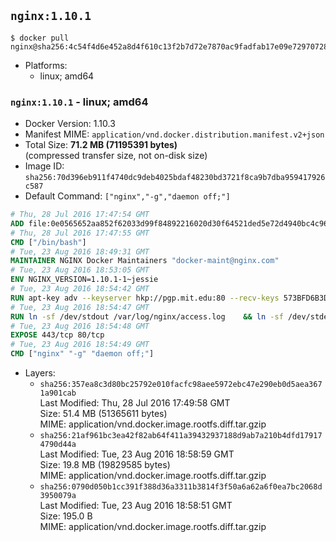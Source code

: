 ## `nginx:1.10.1`

```console
$ docker pull nginx@sha256:4c54f4d6e452a8d4f610c13f2b7d72e7870ac9fadfab17e09e729707280f6592
```

-	Platforms:
	-	linux; amd64

### `nginx:1.10.1` - linux; amd64

-	Docker Version: 1.10.3
-	Manifest MIME: `application/vnd.docker.distribution.manifest.v2+json`
-	Total Size: **71.2 MB (71195391 bytes)**  
	(compressed transfer size, not on-disk size)
-	Image ID: `sha256:70d396eb911f4740dc9deb4025bdaf48230bd3721f8ca9b7dba959417926c587`
-	Default Command: `["nginx","-g","daemon off;"]`

```dockerfile
# Thu, 28 Jul 2016 17:47:54 GMT
ADD file:0e0565652aa852f62033d99f84892216020d30f64521ded5e72d4940bc4c9697 in /
# Thu, 28 Jul 2016 17:47:55 GMT
CMD ["/bin/bash"]
# Tue, 23 Aug 2016 18:49:31 GMT
MAINTAINER NGINX Docker Maintainers "docker-maint@nginx.com"
# Tue, 23 Aug 2016 18:53:05 GMT
ENV NGINX_VERSION=1.10.1-1~jessie
# Tue, 23 Aug 2016 18:54:42 GMT
RUN apt-key adv --keyserver hkp://pgp.mit.edu:80 --recv-keys 573BFD6B3D8FBC641079A6ABABF5BD827BD9BF62 	&& echo "deb http://nginx.org/packages/debian/ jessie nginx" >> /etc/apt/sources.list 	&& apt-get update 	&& apt-get install --no-install-recommends --no-install-suggests -y 						ca-certificates 						nginx=${NGINX_VERSION} 						nginx-module-xslt 						nginx-module-geoip 						nginx-module-image-filter 						nginx-module-perl 						nginx-module-njs 						gettext-base 	&& rm -rf /var/lib/apt/lists/*
# Tue, 23 Aug 2016 18:54:47 GMT
RUN ln -sf /dev/stdout /var/log/nginx/access.log 	&& ln -sf /dev/stderr /var/log/nginx/error.log
# Tue, 23 Aug 2016 18:54:48 GMT
EXPOSE 443/tcp 80/tcp
# Tue, 23 Aug 2016 18:54:49 GMT
CMD ["nginx" "-g" "daemon off;"]
```

-	Layers:
	-	`sha256:357ea8c3d80bc25792e010facfc98aee5972ebc47e290eb0d5aea3671a901cab`  
		Last Modified: Thu, 28 Jul 2016 17:49:58 GMT  
		Size: 51.4 MB (51365611 bytes)  
		MIME: application/vnd.docker.image.rootfs.diff.tar.gzip
	-	`sha256:21af961bc3ea42f82ab64f411a39432937188d9ab7a210b4dfd179174790d44a`  
		Last Modified: Tue, 23 Aug 2016 18:58:59 GMT  
		Size: 19.8 MB (19829585 bytes)  
		MIME: application/vnd.docker.image.rootfs.diff.tar.gzip
	-	`sha256:0790d050b1cc391f388d36a3311b3814f3f50a6a62a6f0ea7bc2068d3950079a`  
		Last Modified: Tue, 23 Aug 2016 18:58:51 GMT  
		Size: 195.0 B  
		MIME: application/vnd.docker.image.rootfs.diff.tar.gzip
